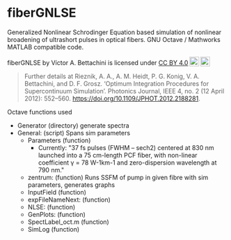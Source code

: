 # fiberGNLSE

Generalized Nonlinear Schrodinger Equation based simulation of nonlinear broadening of ultrashort pulses in optical fibers.
GNU Octave / Mathworks MATLAB compatible code.

<p xmlns:cc="http://creativecommons.org/ns#" xmlns:dct="http://purl.org/dc/terms/"><span property="dct:title">fiberGNLSE</span> by <span property="cc:attributionName">Víctor A. Bettachini</span> is licensed under <a href="http://creativecommons.org/licenses/by/4.0/?ref=chooser-v1" target="_blank" rel="license noopener noreferrer" style="display:inline-block;">CC BY 4.0<img style="height:22px!important;margin-left:3px;vertical-align:text-bottom;" src="https://mirrors.creativecommons.org/presskit/icons/cc.svg?ref=chooser-v1"><img style="height:22px!important;margin-left:3px;vertical-align:text-bottom;" src="https://mirrors.creativecommons.org/presskit/icons/by.svg?ref=chooser-v1"></a></p> 

> Further details at
> Rieznik, A. A., A. M. Heidt, P. G. Konig, V. A. Bettachini, and D. F. Grosz.
> ‘Optimum Integration Procedures for Supercontinuum Simulation’.
> Photonics Journal, IEEE 4, no. 2 (12 April 2012): 552–560.
> https://doi.org/10.1109/JPHOT.2012.2188281.

Octave functions used
- Generator (directory) generate spectra
- General: (script) Spans sim parameters
	- Parameters (function)	
		- Currently: "37 fs pulses (FWHM – sech2) centered at 830 nm launched into a 75 cm-length PCF fiber, with non-linear coefficient γ = 78 W-1km-1 and zero-dispersion wavelength at 790 nm."
	- zentrum: (function) Runs SSFM of pump in given fibre with sim parameters, generates graphs
	- InputField (function)	
	- expFileNameNext: (function)
	- NLSE: (function)
	- GenPlots: (function)
	- SpectLabel_oct.m (function)
	- SimLog (function)

